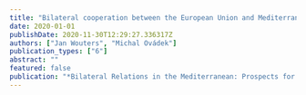 ```yaml
---
title: "Bilateral cooperation between the European Union and Mediterranean countries: an introduction to the institutional framework and key issues"
date: 2020-01-01
publishDate: 2020-11-30T12:29:27.336317Z
authors: ["Jan Wouters", "Michal Ovádek"]
publication_types: ["6"]
abstract: ""
featured: false
publication: "*Bilateral Relations in the Mediterranean: Prospects for Migration Issues*"
---
```


